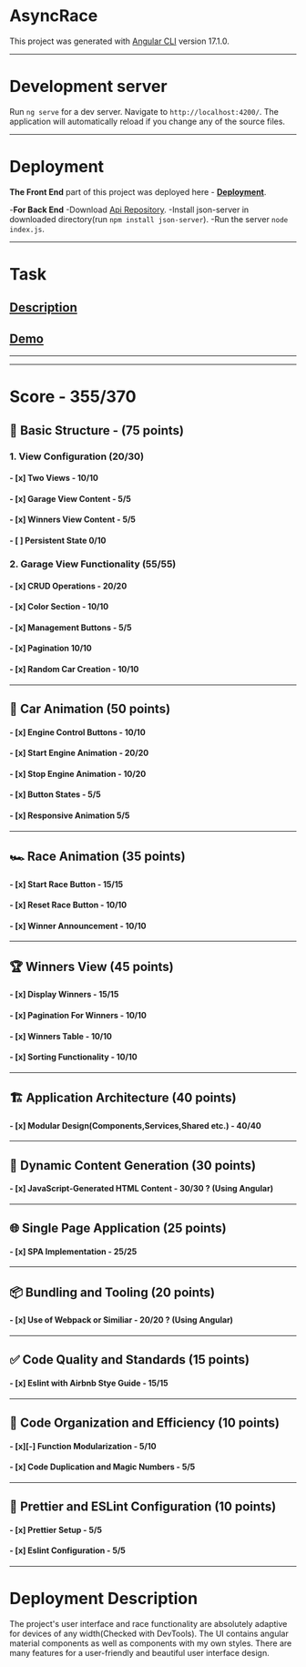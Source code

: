 # AsyncRace

This project was generated with [Angular CLI](https://github.com/angular/angular-cli) version 17.1.0.

---

# Development server

Run `ng serve` for a dev server. Navigate to `http://localhost:4200/`. The application will automatically reload if you change any of the source files.

---

# Deployment

**The Front End** part of this project was deployed here - **[Deployment](https://harut-async-race.netlify.app/)**.

-**For Back End**
 -Download [Api Repository](https://github.com/mikhama/async-race-api). 
 -Install json-server in downloaded directory(run `npm install json-server`).
 -Run the server `node index.js`.

---

# Task

## [Description](https://github.com/rolling-scopes-school/tasks/blob/master/epam/async-race.md)

## [Demo](https://www.youtube.com/watch?v=aLjibbo9spo)

---

---- 

# **Score - 355/370**

## 🏁 Basic Structure - (75 points)

### 1. View Configuration (20/30)

#### - [x] Two Views - 10/10

#### - [x] Garage View Content - 5/5

#### - [x] Winners View Content - 5/5

#### - [ ] Persistent State 0/10

### 2. Garage View Functionality (55/55)

#### - [x] CRUD Operations - 20/20

#### - [x] Color Section - 10/10

#### - [x] Management Buttons - 5/5

#### - [x] Pagination 10/10

#### - [x] Random Car Creation - 10/10

---

## 🚗 Car Animation (50 points)

#### - [x] Engine Control Buttons - 10/10

#### - [x] Start Engine Animation - 20/20

#### - [x] Stop Engine Animation - 10/20

#### - [x] Button States - 5/5

#### - [x] Responsive Animation 5/5

---

## 🏎️ Race Animation (35 points)

#### - [x] Start Race Button - 15/15

#### - [x] Reset Race Button - 10/10

#### - [x] Winner Announcement - 10/10

---

## 🏆 Winners View (45 points)

#### - [x] Display Winners - 15/15

#### - [x] Pagination For Winners - 10/10

#### - [x] Winners Table - 10/10

#### - [x] Sorting Functionality - 10/10

---

## 🏗️ Application Architecture (40 points)

#### - [x] Modular Design(Components,Services,Shared etc.) - 40/40

---

## 📜 Dynamic Content Generation (30 points)

#### - [x] JavaScript-Generated HTML Content - 30/30 ? (Using Angular)

---

## 🌐 Single Page Application (25 points)

#### - [x] SPA Implementation - 25/25

---

## 📦 Bundling and Tooling (20 points)

#### - [x] Use of Webpack or Similiar - 20/20 ? (Using Angular)

---

## ✅ Code Quality and Standards (15 points)

#### - [x] Eslint with Airbnb Stye Guide - 15/15

---

## 📏 Code Organization and Efficiency (10 points)

#### - [x][-] Function Modularization - 5/10

#### - [x] Code Duplication and Magic Numbers - 5/5

---

## 🎨 Prettier and ESLint Configuration (10 points)

#### - [x] Prettier Setup - 5/5

#### - [x] Eslint Configuration - 5/5

---

# Deployment Description

The project's user interface and race functionality are absolutely adaptive for devices of any width(Checked with DevTools).
The UI contains angular material components as well as components with my own styles.
There are many features for a user-friendly and beautiful user interface design.